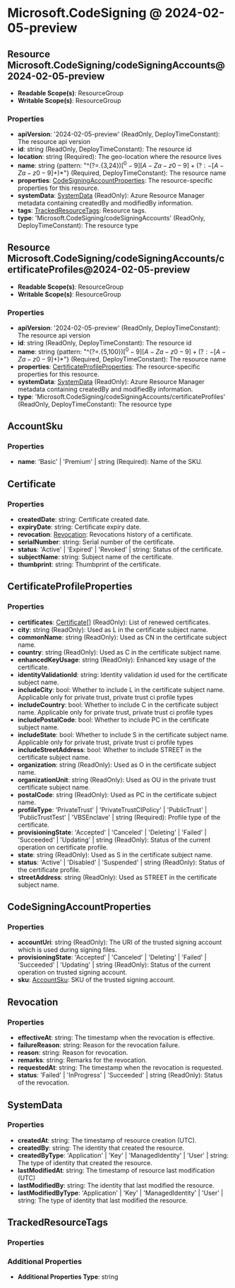# Microsoft.CodeSigning @ 2024-02-05-preview

## Resource Microsoft.CodeSigning/codeSigningAccounts@2024-02-05-preview
* **Readable Scope(s)**: ResourceGroup
* **Writable Scope(s)**: ResourceGroup
### Properties
* **apiVersion**: '2024-02-05-preview' (ReadOnly, DeployTimeConstant): The resource api version
* **id**: string (ReadOnly, DeployTimeConstant): The resource id
* **location**: string (Required): The geo-location where the resource lives
* **name**: string {pattern: "^(?=.{3,24}$)[^0-9][A-Za-z0-9]+(?:-[A-Za-z0-9]+)*$"} (Required, DeployTimeConstant): The resource name
* **properties**: [CodeSigningAccountProperties](#codesigningaccountproperties): The resource-specific properties for this resource.
* **systemData**: [SystemData](#systemdata) (ReadOnly): Azure Resource Manager metadata containing createdBy and modifiedBy information.
* **tags**: [TrackedResourceTags](#trackedresourcetags): Resource tags.
* **type**: 'Microsoft.CodeSigning/codeSigningAccounts' (ReadOnly, DeployTimeConstant): The resource type

## Resource Microsoft.CodeSigning/codeSigningAccounts/certificateProfiles@2024-02-05-preview
* **Readable Scope(s)**: ResourceGroup
* **Writable Scope(s)**: ResourceGroup
### Properties
* **apiVersion**: '2024-02-05-preview' (ReadOnly, DeployTimeConstant): The resource api version
* **id**: string (ReadOnly, DeployTimeConstant): The resource id
* **name**: string {pattern: "^(?=.{5,100}$)[^0-9][A-Za-z0-9]+(?:-[A-Za-z0-9]+)*$"} (Required, DeployTimeConstant): The resource name
* **properties**: [CertificateProfileProperties](#certificateprofileproperties): The resource-specific properties for this resource.
* **systemData**: [SystemData](#systemdata) (ReadOnly): Azure Resource Manager metadata containing createdBy and modifiedBy information.
* **type**: 'Microsoft.CodeSigning/codeSigningAccounts/certificateProfiles' (ReadOnly, DeployTimeConstant): The resource type

## AccountSku
### Properties
* **name**: 'Basic' | 'Premium' | string (Required): Name of the SKU.

## Certificate
### Properties
* **createdDate**: string: Certificate created date.
* **expiryDate**: string: Certificate expiry date.
* **revocation**: [Revocation](#revocation): Revocations history of a certificate.
* **serialNumber**: string: Serial number of the certificate.
* **status**: 'Active' | 'Expired' | 'Revoked' | string: Status of the certificate.
* **subjectName**: string: Subject name of the certificate.
* **thumbprint**: string: Thumbprint of the certificate.

## CertificateProfileProperties
### Properties
* **certificates**: [Certificate](#certificate)[] (ReadOnly): List of renewed certificates.
* **city**: string (ReadOnly): Used as L in the certificate subject name.
* **commonName**: string (ReadOnly): Used as CN in the certificate subject name.
* **country**: string (ReadOnly): Used as C in the certificate subject name.
* **enhancedKeyUsage**: string (ReadOnly): Enhanced key usage of the certificate.
* **identityValidationId**: string: Identity validation id used for the certificate subject name.
* **includeCity**: bool: Whether to include L in the certificate subject name. Applicable only for private trust, private trust ci profile types
* **includeCountry**: bool: Whether to include C in the certificate subject name. Applicable only for private trust, private trust ci profile types
* **includePostalCode**: bool: Whether to include PC in the certificate subject name.
* **includeState**: bool: Whether to include S in the certificate subject name. Applicable only for private trust, private trust ci profile types
* **includeStreetAddress**: bool: Whether to include STREET in the certificate subject name.
* **organization**: string (ReadOnly): Used as O in the certificate subject name.
* **organizationUnit**: string (ReadOnly): Used as OU in the private trust certificate subject name.
* **postalCode**: string (ReadOnly): Used as PC in the certificate subject name.
* **profileType**: 'PrivateTrust' | 'PrivateTrustCIPolicy' | 'PublicTrust' | 'PublicTrustTest' | 'VBSEnclave' | string (Required): Profile type of the certificate.
* **provisioningState**: 'Accepted' | 'Canceled' | 'Deleting' | 'Failed' | 'Succeeded' | 'Updating' | string (ReadOnly): Status of the current operation on certificate profile.
* **state**: string (ReadOnly): Used as S in the certificate subject name.
* **status**: 'Active' | 'Disabled' | 'Suspended' | string (ReadOnly): Status of the certificate profile.
* **streetAddress**: string (ReadOnly): Used as STREET in the certificate subject name.

## CodeSigningAccountProperties
### Properties
* **accountUri**: string (ReadOnly): The URI of the trusted signing account which is used during signing files.
* **provisioningState**: 'Accepted' | 'Canceled' | 'Deleting' | 'Failed' | 'Succeeded' | 'Updating' | string (ReadOnly): Status of the current operation on trusted signing account.
* **sku**: [AccountSku](#accountsku): SKU of the trusted signing account.

## Revocation
### Properties
* **effectiveAt**: string: The timestamp when the revocation is effective.
* **failureReason**: string: Reason for the revocation failure.
* **reason**: string: Reason for revocation.
* **remarks**: string: Remarks for the revocation.
* **requestedAt**: string: The timestamp when the revocation is requested.
* **status**: 'Failed' | 'InProgress' | 'Succeeded' | string (ReadOnly): Status of the revocation.

## SystemData
### Properties
* **createdAt**: string: The timestamp of resource creation (UTC).
* **createdBy**: string: The identity that created the resource.
* **createdByType**: 'Application' | 'Key' | 'ManagedIdentity' | 'User' | string: The type of identity that created the resource.
* **lastModifiedAt**: string: The timestamp of resource last modification (UTC)
* **lastModifiedBy**: string: The identity that last modified the resource.
* **lastModifiedByType**: 'Application' | 'Key' | 'ManagedIdentity' | 'User' | string: The type of identity that last modified the resource.

## TrackedResourceTags
### Properties
### Additional Properties
* **Additional Properties Type**: string

